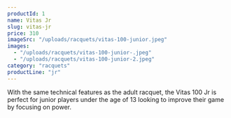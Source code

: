 ```yaml
---
productId: 1
name: Vitas Jr
slug: vitas-jr
price: 310
imageSrc: "/uploads/racquets/vitas-100-junior.jpeg"
images:
  - "/uploads/racquets/vitas-100-junior-.jpeg"
  - "/uploads/racquets/vitas-100-junior-2.jpeg"
category: "racquets"
productLine: "jr"
---
```


With the same technical features as the adult racquet, the Vitas 100 Jr is perfect for junior players under the age of 13 looking to improve their game by focusing on power.
